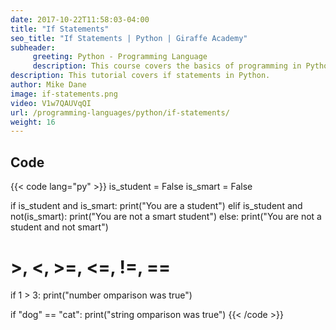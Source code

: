 ```yaml
---
date: 2017-10-22T11:58:03-04:00
title: "If Statements"
seo_title: "If Statements | Python | Giraffe Academy"
subheader:
     greeting: Python - Programming Language
     description: This course covers the basics of programming in Python. Work your way through the videos and we'll teach you everything you need to know to start your programming journey!
description: This tutorial covers if statements in Python.
author: Mike Dane
image: if-statements.png
video: V1w7QAUVqQI
url: /programming-languages/python/if-statements/
weight: 16
---
```


## Code

{{< code lang="py" >}}
is_student = False
is_smart = False

if is_student and is_smart:
	print("You are a student")
elif is_student and not(is_smart):
	print("You are not a smart student")
else:
	print("You are not a student and not smart")


# >, <, >=, <=, !=, ==
if 1 > 3:
	print("number omparison was true")


if "dog" == "cat":
   print("string omparison was true")
{{< /code >}}